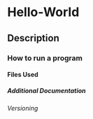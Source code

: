 # Hello-World
## Description
### How to run a program
#### Files Used
##### Additional Documentation
###### Versioning 

